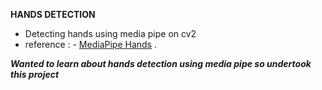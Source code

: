 **HANDS DETECTION**

- Detecting hands using media pipe on cv2
- reference :  - [MediaPipe Hands]( https://google.github.io/mediapipe/solutions/hands.html) .

***Wanted to learn about hands detection using media pipe so undertook this project***
 
